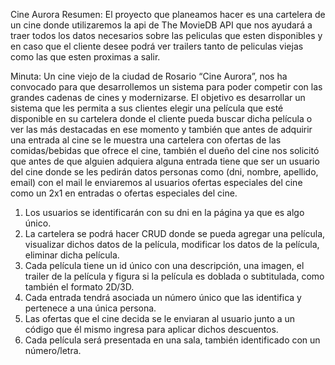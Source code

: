 Cine Aurora
Resumen:
El proyecto que planeamos hacer es una cartelera de un cine donde utilizaremos la api de The MovieDB API que nos ayudará a traer todos los datos necesarios sobre las peliculas que esten disponibles y en caso que el cliente desee podrá ver trailers tanto de peliculas viejas como las que esten proximas a salir.

Minuta:
Un cine viejo  de la ciudad de Rosario “Cine Aurora”,  nos ha convocado para que desarrollemos un sistema para poder competir con las grandes cadenas de cines y modernizarse. 
El objetivo es desarrollar un sistema que les permita a sus clientes elegir una película que esté disponible en su cartelera donde el cliente pueda buscar dicha película o ver las más destacadas en ese momento y también que antes de adquirir
una entrada al cine se le muestra una cartelera con ofertas de las comidas/bebidas que ofrece el cine, también el dueño del cine nos solicitó que antes de que alguien adquiera alguna entrada tiene que ser un usuario del cine
donde se les pedirán datos personas como (dni, nombre, apellido, email) con el mail le enviaremos al usuarios ofertas especiales del cine como un 2x1 en entradas o ofertas especiales del cine.


1) Los usuarios se identificarán con su dni en la página ya que es algo único.
2) La cartelera se podrá hacer CRUD donde se pueda agregar una película, visualizar dichos datos de la película, modificar los datos de la película, eliminar dicha película.
3) Cada película tiene un id único con una descripción, una imagen, el trailer de la película y figura si la película es doblada o subtitulada, como también el formato 2D/3D.
4) Cada entrada tendrá asociada un número único que las identifica y pertenece a una única persona.
5) Las ofertas que el cine decida se le enviaran al usuario junto a un código que él mismo ingresa para aplicar dichos descuentos.
6) Cada película será presentada en una sala, también identificado con un número/letra.

